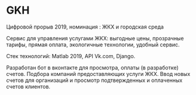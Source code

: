 # GKH
Цифровой прорыв 2019, номинация : ЖКХ и городская среда

Сервис для управления услугами ЖКХ:
выгодные цены,
прозрачные тарифы,
прямая оплата,
экологичные технологии,
удобный сервис.

Стек технологий: Matlab 2019, API Vk.com, Django.

Разработан бот в вконтакте для просмотра, оплаты (в разработке) счетов. Подбора компаний предоставляющих услуги ЖКХ. Ввод новых счетов для организаций и просмотр подтвержденных и оплаченных счетов клиентов.
